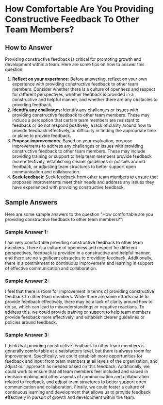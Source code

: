 How Comfortable Are You Providing Constructive Feedback To Other Team Members?
=====================================================================================================

How to Answer
-------------

Providing constructive feedback is critical for promoting growth and development within a team. Here are some tips on how to answer this question:

1. **Reflect on your experience**: Before answering, reflect on your own experience with providing constructive feedback to other team members. Consider whether there is a culture of openness and respect for different perspectives, whether feedback is provided in a constructive and helpful manner, and whether there are any obstacles to providing feedback.
2. **Identify any challenges**: Identify any challenges or issues with providing constructive feedback to other team members. These may include a perception that certain team members are resistant to feedback or do not respond positively, a lack of clarity around how to provide feedback effectively, or difficulty in finding the appropriate time or place to provide feedback.
3. **Propose improvements**: Based on your evaluation, propose improvements to address any challenges or issues with providing constructive feedback to other team members. These may include providing training or support to help team members provide feedback more effectively, establishing clearer guidelines or policies around feedback, or adjusting team structures to better support open communication and collaboration.
4. **Seek feedback**: Seek feedback from other team members to ensure that proposed improvements meet their needs and address any issues they have experienced with providing constructive feedback.

Sample Answers
--------------

Here are some sample answers to the question "How comfortable are you providing constructive feedback to other team members?":

### Sample Answer 1:

I am very comfortable providing constructive feedback to other team members. There is a culture of openness and respect for different perspectives, feedback is provided in a constructive and helpful manner, and there are no significant obstacles to providing feedback. Additionally, there is a commitment to continuous improvement and learning in support of effective communication and collaboration.

### Sample Answer 2:

I feel that there is room for improvement in terms of providing constructive feedback to other team members. While there are some efforts made to provide feedback effectively, there may be a lack of clarity around how to do so, which can lead to misunderstandings or negative reactions. To address this, we could provide training or support to help team members provide feedback more effectively, and establish clearer guidelines or policies around feedback.

### Sample Answer 3:

I think that providing constructive feedback to other team members is generally comfortable at a satisfactory level, but there is always room for improvement. Specifically, we could establish more opportunities for feedback and input from team members at all levels of the organization, and adjust our approach as needed based on this feedback. Additionally, we could work to ensure that all team members feel included and valued in decision-making and other aspects of communication and collaboration related to feedback, and adjust team structures to better support open communication and collaboration. Finally, we could foster a culture of continuous learning and development that allows us to provide feedback effectively in pursuit of growth and development within the team.
